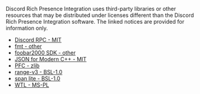 Discord Rich Presence Integration uses third-party libraries or other resources that may
be distributed under licenses different than the Discord Rich Presence Integration software.
The linked notices are provided for information only.

- [Discord RPC - MIT](licenses/Discord%20RPC.txt)
- [fmt - other](licenses/fmt.txt)
- [foobar2000 SDK - other](licenses/foobar2000%20SDK.txt)
- [JSON for Modern C++ - MIT](licenses/JSON%20for%20Modern%20C%2B%2B.txt)
- [PFC - zlib](licenses/PFC.txt)
- [range-v3 - BSL-1.0](licenses/range-v3.txt)
- [span lite - BSL-1.0](licenses/span%20lite.txt)
- [WTL - MS-PL](licenses/WTL.txt)
